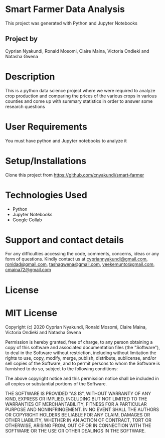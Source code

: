 # Smart Farmer Data Analysis

This project was generated with Python and Jupyter Notebooks

## Project by 

Cyprian Nyakundi, Ronald Mosomi, Claire Maina, Victoria Ondieki and Natasha Gwena

# Description

This is a python data science project where we were  required to analyze crop production  and comparing the prices of the various crops in various counties and come up with summary statistics in order to answer some research questions

# User Requirements

You must have python and Jupyter notebooks to analyze it

# Setup/Installations

Clone this project from https://github.com/cnyakundi/smart-farmer

# Technologies Used
- Python
- Jupyter Notebooks
- Google Collab

# Support and contact details

For any difficulties accessing the code, comments, concerns, ideas or any form of questions. Kindly contact us at cypriannyakundi@gmail.com, ronidad@gmail.com, tashagwena@gmail.com, veekemunto@gmail.com,  cmaina72@gmail.com

# License

# MIT License

Copyright (c) 2020 Cyprian Nyakundi, Ronald Mosomi, Claire Maina, Victoria Ondieki and Natasha Gwena

Permission is hereby granted, free of charge, to any person obtaining a copy of this software and associated documentation files (the "Software"), to deal in the Software without restriction, including without limitation the rights to use, copy, modify, merge, publish, distribute, sublicense, and/or sell copies of the Software, and to permit persons to whom the Software is furnished to do so, subject to the following conditions:

The above copyright notice and this permission notice shall be included in all copies or substantial portions of the Software.

THE SOFTWARE IS PROVIDED "AS IS", WITHOUT WARRANTY OF ANY KIND, EXPRESS OR IMPLIED, INCLUDING BUT NOT LIMITED TO THE WARRANTIES OF MERCHANTABILITY, FITNESS FOR A PARTICULAR PURPOSE AND NONINFRINGEMENT. IN NO EVENT SHALL THE AUTHORS OR COPYRIGHT HOLDERS BE LIABLE FOR ANY CLAIM, DAMAGES OR OTHER LIABILITY, WHETHER IN AN ACTION OF CONTRACT, TORT OR OTHERWISE, ARISING FROM, OUT OF OR IN CONNECTION WITH THE SOFTWARE OR THE USE OR OTHER DEALINGS IN THE SOFTWARE.
